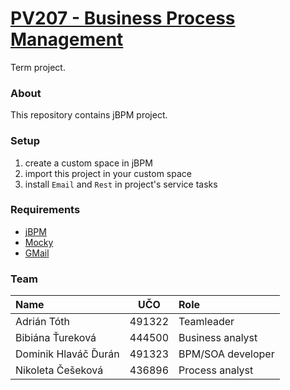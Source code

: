 # [PV207 - Business Process Management](https://is.muni.cz/predmet/fi/jaro2020/PV207)

Term project.

### About

This repository contains jBPM project.

### Setup

1. create a custom space in jBPM
2. import this project in your custom space
3. install `Email` and `Rest` in project's service tasks

### Requirements

* [jBPM](https://jbpm.org/learn/gettingStarted.html)
* [Mocky](https://www.mocky.io/)
* [GMail](https://mail.google.com/)

### Team

| Name                 | UČO    | Role              |
| :------------------- | :----: | :---------------- |
| Adrián Tóth          | 491322 | Teamleader        |
| Bibiána Ťureková     | 444500 | Business analyst  |
| Dominik Hlaváč Ďurán | 491323 | BPM/SOA developer |
| Nikoleta Češeková    | 436896 | Process analyst   |
